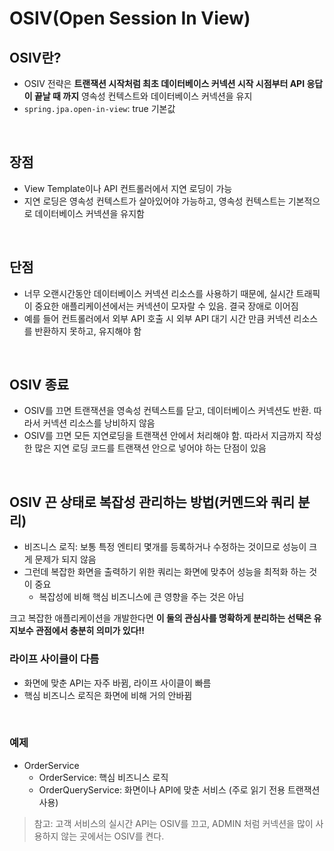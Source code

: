# OSIV(Open Session In View)

## OSIV란?

- OSIV 전략은 **트랜잭션 시작처럼 최초 데이터베이스 커넥션 시작 시점부터 API 응답이 끝날 때 까지** 영속성 컨텍스트와 데이터베이스 커넥션을 유지
- `spring.jpa.open-in-view`: true 기본값

</br >

## 장점

- View Template이나 API 컨트롤러에서 지연 로딩이 가능
- 지연 로딩은 영속성 컨텍스트가 살아있어야 가능하고, 영속성 컨텍스트는 기본적으로 데이터베이스 커넥션을 유지함

</br >

## 단점

- 너무 오랜시간동안 데이터베이스 커넥션 리소스를 사용하기 때문에, 실시간 트래픽이 중요한 애플리케이션에서는 커넥션이 모자랄 수 있음. 결국 장애로 이어짐
- 예를 들어 컨트롤러에서 외부 API 호출 시 외부 API 대기 시간 만큼 커넥션 리소스를 반환하지 못하고, 유지해야 함

</br >

## OSIV 종료

- OSIV를 끄면 트랜잭션을 영속성 컨텍스트를 닫고, 데이터베이스 커넥션도 반환. 따라서 커넥션 리소스를 낭비하지 않음
- OSIV를 끄면 모든 지연로딩을 트랜잭션 안에서 처리해야 함. 따라서 지금까지 작성한 많은 지연 로딩 코드를 트랜잭션 안으로 넣어야 하는 단점이 있음

</br >

## OSIV 끈 상태로 복잡성 관리하는 방법(커멘드와 쿼리 분리)

- 비즈니스 로직: 보통 특정 엔티티 몇개를 등록하거나 수정하는 것이므로 성능이 크게 문제가 되지 않음
- 그런데 복잡한 화면을 출력하기 위한 쿼리는 화면에 맞추어 성능을 최적화 하는 것이 중요
  - 복잡성에 비해 핵심 비즈니스에 큰 영향을 주는 것은 아님

크고 복잡한 애플리케이션을 개발한다면 **이 둘의 관심사를 명확하게 분리하는 선택은 유지보수 관점에서 충분히 의미가 있다!!**

### 라이프 사이클이 다름

- 화면에 맞춘 API는 자주 바뀜, 라이프 사이클이 빠름
- 핵심 비즈니스 로직은 화면에 비해 거의 안바뀜

</br >

### 예제

- OrderService
  - OrderService: 핵심 비즈니스 로직
  - OrderQueryService: 화면이나 API에 맞춘 서비스 (주로 읽기 전용 트랜잭션 사용)

> 참고: 고객 서비스의 실시간 API는 OSIV를 끄고, ADMIN 처럼 커넥션을 많이 사용하지 않는 곳에서는 OSIV를 켠다.